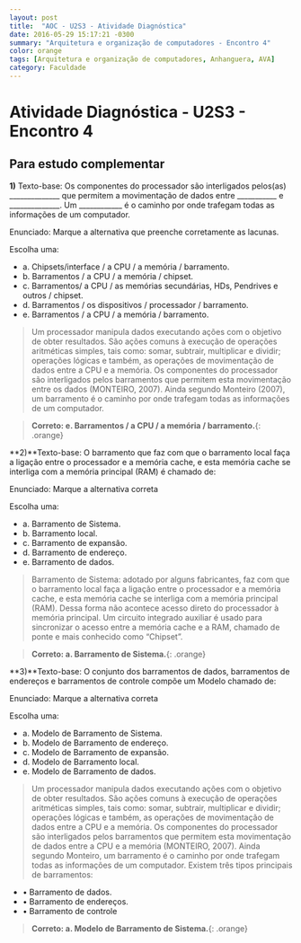 ```yaml
---
layout: post
title:  "AOC - U2S3 - Atividade Diagnóstica"
date: 2016-05-29 15:17:21 -0300
summary: "Arquitetura e organização de computadores - Encontro 4"
color: orange
tags: [Arquitetura e organização de computadores, Anhanguera, AVA]
category: Faculdade
---
```


# Atividade Diagnóstica - U2S3 - Encontro 4

## Para estudo complementar

**1)** Texto-base: Os componentes do processador são interligados pelos(as) ______________ que permitem a movimentação de dados entre ___________ e ______________. Um ____________ é o caminho por onde trafegam todas as informações de um computador.

Enunciado: Marque a alternativa que preenche corretamente as lacunas.

Escolha uma:

- a. Chipsets/interface / a CPU / a memória / barramento.
- b. Barramentos / a CPU / a memória / chipset.
- c. Barramentos/ a CPU / as memórias secundárias, HDs, Pendrives e outros / chipset.
- d. Barramentos / os dispositivos / processador / barramento.
- e. Barramentos / a CPU / a memória / barramento.

> Um processador manipula dados executando ações com o objetivo de obter
resultados. São ações comuns à execução de operações aritméticas simples,
tais como: somar, subtrair, multiplicar e dividir; operações lógicas e também,
as operações de movimentação de dados entre a CPU e a memória. Os
componentes do processador são interligados pelos barramentos que permitem
esta movimentação entre os dados (MONTEIRO, 2007). Ainda segundo Monteiro
(2007), um barramento é o caminho por onde trafegam todas as informações de
um computador. 

> **Correto: e. Barramentos / a CPU / a memória / barramento.**{: .orange}

<script async src="//pagead2.googlesyndication.com/pagead/js/adsbygoogle.js"></script>
<!-- Anuncio Index Page -->
<ins class="adsbygoogle"
     style="display:block"
     data-ad-client="ca-pub-7123972893709158"
     data-ad-slot="2188606626"
     data-ad-format="auto"></ins>
<script>
(adsbygoogle = window.adsbygoogle || []).push({});
</script>

**2)**Texto-base: O barramento que faz com que o barramento local faça a ligação entre o processador e a memória cache, e esta memória cache se interliga com a memória principal (RAM) é chamado de:

Enunciado: Marque a alternativa correta

Escolha uma:
- a. Barramento de Sistema.
- b. Barramento local.
- c. Barramento de expansão.
- d. Barramento de endereço.
- e. Barramento de dados.


>Barramento de Sistema: adotado por alguns fabricantes, faz com que o
barramento local faça a ligação entre o processador e a memória cache,
e esta memória cache se interliga com a memória principal (RAM). Dessa
forma não acontece acesso direto do processador à memória principal. Um
circuito integrado auxiliar é usado para sincronizar o acesso entre a memória
cache e a RAM, chamado de ponte e mais conhecido como “Chipset”.

> **Correto: a. Barramento de Sistema.**{: .orange}

**3)**Texto-base: O conjunto dos barramentos de dados, barramentos de endereços e barramentos de controle compõe um Modelo chamado de:

Enunciado: Marque a alternativa correta

Escolha uma:

- a. Modelo de Barramento de Sistema.
- b. Modelo de Barramento de endereço.
- c. Modelo de Barramento de expansão.
- d. Modelo de Barramento local.
- e. Modelo de Barramento de dados.

>Um processador manipula dados executando ações com o objetivo de obter
resultados. São ações comuns à execução de operações aritméticas simples,
tais como: somar, subtrair, multiplicar e dividir; operações lógicas e também, as
operações de movimentação de dados entre a CPU e a memória. Os componentes do
processador são interligados pelos barramentos que permitem esta movimentação
de dados entre a CPU e a memória (MONTEIRO, 2007). Ainda segundo Monteiro,
um barramento é o caminho por onde trafegam todas as informações de um
computador. Existem três tipos principais de barramentos:

- •	 Barramento de dados.
- •	 Barramento de endereços.
- •	 Barramento de controle

> **Correto: a. Modelo de Barramento de Sistema.**{: .orange}
